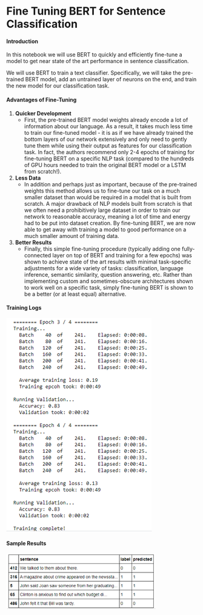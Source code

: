 # Fine Tuning BERT for Sentence Classification

#### Introduction

In this notebook we will use BERT  to quickly and efficiently fine-tune a model to get near state of the art performance in sentence classification.

We will use BERT to train a text classifier. Specifically, we will take the pre-trained BERT model, add an untrained layer of neurons on the end, and train the new model for our classification task. 

#### Advantages of Fine-Tuning

1. **Quicker Development**
   - First, the pre-trained BERT model weights already encode a lot of information about our language. As a result, it takes much less time to train our fine-tuned model - it is as if we have already trained the bottom layers of our network extensively and only need to gently tune them while using their output as features for our classification task. In fact, the authors recommend only 2-4 epochs of training for fine-tuning BERT on a specific NLP task (compared to the hundreds of GPU hours needed to train the original BERT model or a LSTM from scratch!).
2. **Less Data**
   - In addition and perhaps just as important, because of the pre-trained weights this method allows us to fine-tune our task on a much smaller dataset than would be required in a model that is built from scratch. A major drawback of NLP models built from scratch is that we often need a prohibitively large dataset in order to train our network to reasonable accuracy, meaning a lot of time and energy had to be put into dataset creation. By fine-tuning BERT, we are now able to get away with training a model to good performance on a much smaller amount of training data.
3. **Better Results**
   - Finally, this simple fine-tuning procedure (typically adding one fully-connected layer on top of BERT and training for a few epochs) was shown to achieve state of the art results with minimal task-specific adjustments for a wide variety of tasks: classification, language inference, semantic similarity, question answering, etc. Rather than implementing custom and sometimes-obscure architectures shown to work well on a specific task, simply fine-tuning BERT is shown to be a better (or at least equal) alternative.

#### Training Logs

![p2_training_log](README.assets/p2_training_log.PNG)

#### Sample Results

<img src="README.assets/p2_sample_predictions.PNG" alt="p2_sample_predictions" style="zoom: 80%;" />






